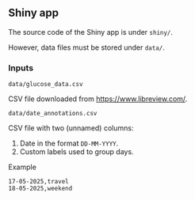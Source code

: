## Shiny app

The source code of the Shiny app is under `shiny/`.

However, data files must be stored under `data/`.

### Inputs

`data/glucose_data.csv`

CSV file downloaded from <https://www.libreview.com/>.

`data/date_annotations.csv`

CSV file with two (unnamed) columns:

1. Date in the format `DD-MM-YYYY`.
2. Custom labels used to group days.

Example

```
17-05-2025,travel
18-05-2025,weekend
```

